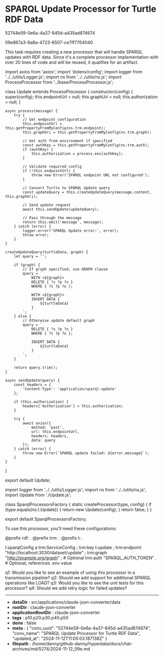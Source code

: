# SPARQL Update Processor for Turtle RDF Data

52744e59-0e6a-4a37-845d-a435ad874674

09e867a3-8a8a-4723-8507-ce7ff7764040

 <antThinking>This task requires creating a new processor that will handle SPARQL updates with RDF data. Since it's a complete processor implementation with over 20 lines of code and will be reused, it qualifies for an artifact.</antThinking>

<antArtifact identifier="sparql-update-processor" type="application/vnd.ant.code" language="javascript" title="SPARQL Update Processor">
import axios from 'axios';
import 'dotenv/config';
import logger from '../../utils/Logger.js';
import ns from '../../utils/ns.js';
import ProcessProcessor from '../base/ProcessProcessor.js';

class Update extends ProcessProcessor {
    constructor(config) {
        super(config);
        this.endpointUrl = null;
        this.graphUri = null;
        this.authorization = null;
    }

    async process(message) {
        try {
            // Get endpoint configuration
            this.endpointUrl = this.getPropertyFromMyConfig(ns.trm.endpoint);
            this.graphUri = this.getPropertyFromMyConfig(ns.trm.graph);
            
            // Get auth from environment if specified
            const authKey = this.getPropertyFromMyConfig(ns.trm.auth);
            if (authKey) {
                this.authorization = process.env[authKey];
            }

            // Validate required config
            if (!this.endpointUrl) {
                throw new Error('SPARQL endpoint URL not configured');
            }

            // Convert Turtle to SPARQL Update query
            const updateQuery = this.createUpdateQuery(message.content, this.graphUri);

            // Send update request
            await this.sendUpdate(updateQuery);

            // Pass through the message
            return this.emit('message', message);
        } catch (error) {
            logger.error('SPARQL Update error:', error);
            throw error;
        }
    }

    createUpdateQuery(turtleData, graph) {
        let query = '';
        
        if (graph) {
            // If graph specified, use GRAPH clause
            query = `
                WITH <${graph}>
                DELETE { ?s ?p ?o }
                WHERE { ?s ?p ?o };
                
                WITH <${graph}>
                INSERT DATA {
                    ${turtleData}
                }
            `;
        } else {
            // Otherwise update default graph
            query = `
                DELETE { ?s ?p ?o }
                WHERE { ?s ?p ?o };
                
                INSERT DATA {
                    ${turtleData}
                }
            `;
        }
        
        return query.trim();
    }

    async sendUpdate(query) {
        const headers = {
            'Content-Type': 'application/sparql-update'
        };

        if (this.authorization) {
            headers['Authorization'] = this.authorization;
        }

        try {
            await axios({
                method: 'post',
                url: this.endpointUrl,
                headers: headers,
                data: query
            });
        } catch (error) {
            throw new Error(`SPARQL update failed: ${error.message}`);
        }
    }
}

export default Update;
</antArtifact>

<antArtifact identifier="sparql-processors-factory" type="application/vnd.ant.code" language="javascript" title="SPARQL Processors Factory">
import logger from '../../utils/Logger.js';
import ns from '../../utils/ns.js';
import Update from './Update.js';

class SparqlProcessorsFactory {
    static createProcessor(type, config) {
        if (type.equals(ns.t.Update)) {
            return new Update(config);
        }
        return false;
    }
}

export default SparqlProcessorsFactory;
</antArtifact>

To use this processor, you'll need these configurations:

<antArtifact identifier="processor-config-example" type="application/vnd.ant.code" language="turtle" title="Example processors-config.ttl">
@prefix rdf: <http://www.w3.org/1999/02/22-rdf-syntax-ns#> .
@prefix trm: <http://purl.org/stuff/transmission/> .
@prefix t: <http://hyperdata.it/transmissions/> .

t:sparqlConfig a trm:ServiceConfig ;
    trm:key t:update ;
    trm:endpoint "http://localhost:3030/dataset/update" ;
    trm:graph "http://example.org/graph" ;  # Optional
    trm:auth "SPARQL_AUTH_TOKEN" .          # Optional, references .env value
</antArtifact>

q1: Would you like to see an example of using this processor in a transmission pipeline?
q2: Should we add support for additional SPARQL operations like LOAD?
q3: Would you like to see the unit tests for this processor?
q4: Should we add retry logic for failed updates?

---

* **dataDir** : src/applications/claude-json-converter/data
* **rootDir** : claude-json-converter
* **applicationRootDir** : claude-json-converter
* **tags** : p10.p20.p30.p40.p50
* **done** : false
* **meta** : {
  "conv_uuid": "52744e59-0e6a-4a37-845d-a435ad874674",
  "conv_name": "SPARQL Update Processor for Turtle RDF Data",
  "updated_at": "2024-11-12T11:05:03.187138Z"
}
* **filepath** : /home/danny/github-danny/hyperdata/docs/chat-archives/md/5274/2024-11-12_09e.md